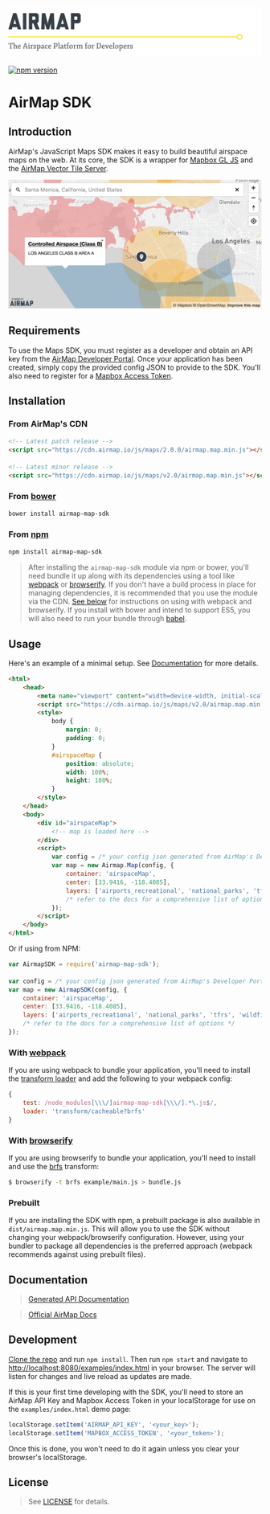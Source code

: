 ![AirMap: The Airspace Platform for Developers](examples/header.png)

[![npm version](https://badge.fury.io/js/airmap-map-sdk.svg)](https://badge.fury.io/js/airmap-map-sdk)

# AirMap SDK

## Introduction

AirMap's JavaScript Maps SDK makes it easy to build beautiful airspace maps on the web. At its core, the SDK is a wrapper for
[Mapbox GL JS](https://github.com/mapbox/mapbox-gl-js) and the [AirMap Vector Tile Server](https://developers.airmap.com/reference#vector-tiles).

![AirMap: Sample map image](examples/map.png)

## Requirements

To use the Maps SDK, you must register as a developer and obtain an API key from the [AirMap Developer Portal](https://dashboard.airmap.io/developer).
Once your application has been created, simply copy the provided config JSON to provide to the SDK.
You'll also need to register for a [Mapbox Access Token](https://www.mapbox.com/help/create-api-access-token/).

## Installation

### From AirMap's CDN

```html
<!-- Latest patch release -->
<script src="https://cdn.airmap.io/js/maps/2.0.0/airmap.map.min.js"></script>

<!-- Latest minor release -->
<script src="https://cdn.airmap.io/js/maps/v2.0/airmap.map.min.js"></script>
```

### From [bower](http://bower.io)

```sh
bower install airmap-map-sdk
```

### From [npm](https://npmjs.org)

```sh
npm install airmap-map-sdk
```

> After installing the `airmap-map-sdk` module via npm or bower, you'll need bundle it up along with its dependencies
using a tool like [webpack](https://webpack.github.io/) or [browserify](https://browserify.org). If you don't have a
build process in place for managing dependencies, it is recommended that you use the module via the CDN.
[See below](#with-webpack) for instructions on using with webpack and browserify. If you install with bower and intend
to support ES5, you will also need to run your bundle through [babel](https://babeljs.io/).

## Usage

Here's an example of a minimal setup. See [Documentation](#documentation) for more details.

```html
<html>
    <head>
        <meta name="viewport" content="width=device-width, initial-scale=1.0, maximum-scale=1.0, user-scalable=no" />
        <script src="https://cdn.airmap.io/js/maps/v2.0/airmap.map.min.js"></script>
        <style>
            body {
                margin: 0;
                padding: 0;
            }
            #airspaceMap {
                position: absolute;
                width: 100%;
                height: 100%;
            }
        </style>
    </head>
    <body>
        <div id="airspaceMap">
            <!-- map is loaded here -->
        </div>
        <script>
            var config = /* your config json generated from AirMap's Developer Portal */;
            var map = new Airmap.Map(config, {
                container: 'airspaceMap',
                center: [33.9416, -118.4085],
                layers: ['airports_recreational', 'national_parks', 'tfrs', 'wildfires']
                /* refer to the docs for a comprehensive list of options */
            });
        </script>
    </body>
</html>
```

Or if using from NPM:

```js
var AirmapSDK = require('airmap-map-sdk');

var config = /* your config json generated from AirMap's Developer Portal */;
var map = new AirmapSDK(config, {
    container: 'airspaceMap',
    center: [33.9416, -118.4085],
    layers: ['airports_recreational', 'national_parks', 'tfrs', 'wildfires']
    /* refer to the docs for a comprehensive list of options */
});
```

### With [webpack](https://webpack.github.io/)

If you are using webpack to bundle your application, you'll need to install the
[transform loader](https://github.com/webpack/transform-loader) and add the following to your webpack config:

```js
{
    test: /node_modules[\\\/]airmap-map-sdk[\\\/].*\.js$/,
    loader: 'transform/cacheable?brfs'
}
```

### With [browserify](https://browserify.org)

If you are using browserify to bundle your application, you'll need to install and use the
[brfs](https://github.com/substack/brfs) transform:

```sh
$ browserify -t brfs example/main.js > bundle.js
```

### Prebuilt

If you are installing the SDK with npm, a prebuilt package is also available in `dist/airmap.map.min.js`. This will
allow you to use the SDK without changing your webpack/browserify configuration. However, using your bundler to package
all dependencies is the preferred approach (webpack recommends against using prebuilt files).

## Documentation

> [Generated API Documentation](API.md)

> [Official AirMap Docs](https://developers.airmap.com/docs/js-getting-started)

## Development

[Clone the repo](https://github.com/airmap/sdk-maps) and run `npm install`. Then run `npm start` and navigate to
[http://localhost:8080/examples/index.html](http://localhost:8080/examples/index.html) in your browser. The server will
listen for changes and live reload as updates are made.

If this is your first time developing with the SDK, you'll need to store an AirMap API Key and Mapbox Access Token
in your localStorage for use on the `examples/index.html` demo page:

```javascript
localStorage.setItem('AIRMAP_API_KEY', '<your_key>');
localStorage.setItem('MAPBOX_ACCESS_TOKEN', '<your_token>');
```

Once this is done, you won't need to do it again unless you clear your browser's localStorage.

## License

> See [LICENSE](LICENSE.md) for details.

